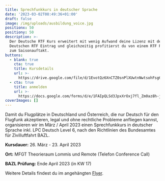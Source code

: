 ```yaml
---
title: Sprechfunkkurs in deutscher Sprache
date: '2023-03-02T08:49:36+01:00'
draft: false
image: /img/uploads/ausbildung_voice.jpg
positionx: 50
positiony: 50
description: >-
  Der Deutsche RTF Kurs erweitert mit wenig Aufwand deine Lizenz mit dem
  Deutschen RTF Eintrag und gleichzeitig profitierst du von einem RTF Refresher
  zum Saisonauftakt.
buttons:
  - blank: true
    cta: true
    title: Kursdetails
    url: >-
      https://drive.google.com/file/d/1EvotQz6XnCTZ0snPlXUwtnNwtsohFsg6/view?usp=sharing
  - cta: true
    title: anmelden
    url: >-
      https://docs.google.com/forms/d/e/1FAIpQLSd3JpxXrOxj7fl_Zm0az8h-jQsAsB1TOEE2-HsOPYoi29qRUw/viewform
coverImages: []
---
```

Damit du Flugplätze in Deutschland und Österreich, die nur Deutsch für den Flugfunk akzeptieren, legal und ohne rechtliche Probleme anfliegen kannst, organisieren wir im März / April 2023 einen
 Sprechfunkkurs in deutscher Sprache inkl. LPC Deutsch Level 6, nach den Richtlinien des Bundesamtes für Zivilluftfahrt BAZL.

**Kursdauer:** 26. März - 23. April 2023

**Ort:** MFGT Theorieraum Lommis und Remote (Telefon Conference Call)

**BAZL Prüfung:** Ende April 2023 (in KW 17)

Weitere Details findest du im angehängten [Flyer](https://drive.google.com/file/d/1EvotQz6XnCTZ0snPlXUwtnNwtsohFsg6/view?usp=sharing).
